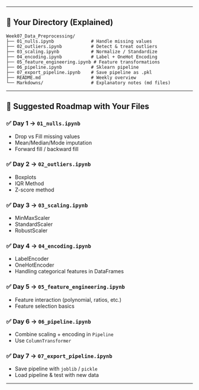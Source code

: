 
---

## 📂 Your Directory (Explained)

```
Week07_Data_Preprocessing/
├── 01_nulls.ipynb              # Handle missing values
├── 02_outliers.ipynb           # Detect & treat outliers
├── 03_scaling.ipynb            # Normalize / Standardize
├── 04_encoding.ipynb           # Label + OneHot Encoding
├── 05_feature_engineering.ipynb # Feature transformations
├── 06_pipeline.ipynb           # Sklearn pipeline
├── 07_export_pipeline.ipynb    # Save pipeline as .pkl
├── README.md                   # Weekly overview
└── Markdowns/                  # Explanatory notes (md files)
```

---

## 📘 Suggested Roadmap with Your Files

### ✅ Day 1 → `01_nulls.ipynb`

* Drop vs Fill missing values
* Mean/Median/Mode imputation
* Forward fill / backward fill

### ✅ Day 2 → `02_outliers.ipynb`

* Boxplots
* IQR Method
* Z-score method

### ✅ Day 3 → `03_scaling.ipynb`

* MinMaxScaler
* StandardScaler
* RobustScaler

### ✅ Day 4 → `04_encoding.ipynb`

* LabelEncoder
* OneHotEncoder
* Handling categorical features in DataFrames

### ✅ Day 5 → `05_feature_engineering.ipynb`

* Feature interaction (polynomial, ratios, etc.)
* Feature selection basics

### ✅ Day 6 → `06_pipeline.ipynb`

* Combine scaling + encoding in `Pipeline`
* Use `ColumnTransformer`

### ✅ Day 7 → `07_export_pipeline.ipynb`

* Save pipeline with `joblib` / `pickle`
* Load pipeline & test with new data

---